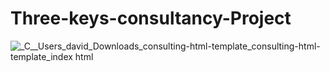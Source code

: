 # Three-keys-consultancy-Project
![_C__Users_david_Downloads_consulting-html-template_consulting-html-template_index html](https://github.com/user-attachments/assets/527a5e9a-42e0-4917-a669-6c544fe17b1c)
